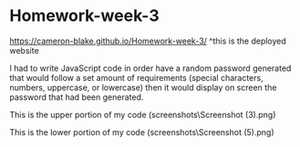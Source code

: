 # Homework-week-3
https://cameron-blake.github.io/Homework-week-3/
^this is the deployed website

I had to write JavaScript code in order have a random password generated that would follow a set amount of requirements (special characters, numbers, uppercase, or lowercase) then
it would display on screen the password that had been generated.

This is the upper portion of my code (screenshots\Screenshot (3).png)

This is the lower portion of my code (screenshots\Screenshot (5).png)
